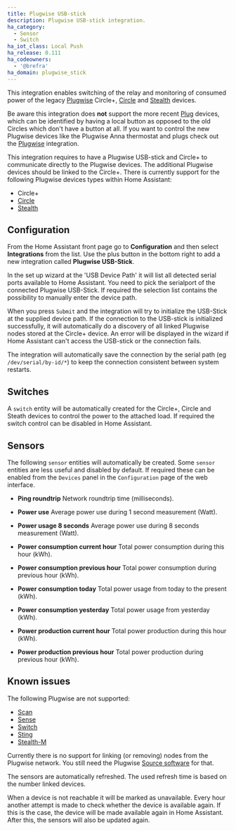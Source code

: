 ```yaml
---
title: Plugwise USB-stick
description: Plugwise USB-stick integration.
ha_category:
  - Sensor
  - Switch
ha_iot_class: Local Push
ha_release: 0.111
ha_codeowners:
  - '@brefra'
ha_domain: plugwise_stick
---
```


This integration enables switching of the relay and monitoring of consumed power of the legacy [Plugwise](https://plugwise.com) Circle+, [Circle](https://www.plugwise.com/en_US/products/circle) and [Stealth](https://www.plugwise.com/en_US/products/stealth) devices.

<div class='note'>

  Be aware this integration does **not** support the more recent [Plug](https://www.plugwise.com/en_US/products/plug) devices, which can be identified by having a local button as opposed to the old Circles which don't have a button at all.
  If you want to control the new Plugwise devices like the Plugwise Anna thermostat and plugs check out the [Plugwise](/integrations/plugwise/) integration.

</div>

This integration requires to have a Plugwise USB-stick and Circle+ to communicate directly to the Plugwise devices. The additional Plugwise devices should be linked to the Circle+.
There is currently support for the following Plugwise devices types within Home Assistant:

- Circle+
- [Circle](https://www.plugwise.com/en_US/products/circle)
- [Stealth](https://www.plugwise.com/en_US/products/stealth)

## Configuration

From the Home Assistant front page go to **Configuration** and then select **Integrations** from the list.
Use the plus button in the bottom right to add a new integration called **Plugwise USB-Stick**.

In the set up wizard at the 'USB Device Path' it will list all detected serial ports available to Home Assistant. You need to pick the serialport of the connected Plugwise USB-Stick.
If required the selection list contains the possibility to manually enter the device path.

When you press `Submit` and the integration will try to initialize the USB-Stick at the supplied device path. If the connection to the USB-stick is initialized successfully, it will automatically do a discovery of all linked Plugwise nodes stored at the Circle+ device.
An error will be displayed in the wizard if Home Assistant can't access the USB-stick or the connection fails.

The integration will automatically save the connection by the serial path (eg `/dev/serial/by-id/*`) to keep the connection consistent between system restarts.

## Switches

A `switch` entity will be automatically created for the Circle+, Circle and Steath devices to control the power to the attached load. If required the switch control can be disabled in Home Assistant.

## Sensors

The following `sensor` entities will automatically be created. Some `sensor` entities are less useful and disabled by default. If required these can be enabled from the `Devices` panel in the `Configuration` page of the web interface.

- **Ping roundtrip**
  Network roundtrip time (milliseconds).

- **Power use**
  Average power use during 1 second measurement (Watt).

- **Power usage 8 seconds**
  Average power use during 8 seconds measurement (Watt).

- **Power consumption current hour**
  Total power consumption during this hour (kWh).

- **Power consumption previous hour**
  Total power consumption during previous hour (kWh).

- **Power consumption today**
  Total power usage from today to the present (kWh).

- **Power consumption yesterday**
  Total power usage from yesterday (kWh).

- **Power production current hour**
  Total power production during this hour (kWh).

- **Power production previous hour**
  Total power production during previous hour (kWh).

## Known issues

The following Plugwise are not supported:

- [Scan](https://www.plugwise.com/en_US/products/scan)
- [Sense](https://www.plugwise.com/en_US/products/sense)
- [Switch](https://www.plugwise.com/en_US/products/switch)
- [Sting](https://www.plugwise.com/en_US/products/sting)
- [Stealth-M](https://www.plugwise.com/en_US/products/stealth-m)

Currently there is no support for linking (or removing) nodes from the Plugwise network. You still need the Plugwise [Source software](https://www.plugwise.com/en_US/source) for that.

The sensors are automatically refreshed. The used refresh time is based on the number linked devices.

When a device is not reachable it will be marked as unavailable. Every hour another attempt is made to check whether the device is available again. If this is the case, the device will be made available again in Home Assistant. After this, the sensors will also be updated again.
